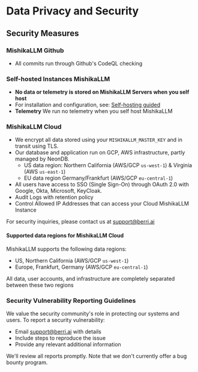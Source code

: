 # Data Privacy and Security

## Security Measures

### MishikaLLM Github

- All commits run through Github's CodeQL checking

### Self-hosted Instances MishikaLLM

- **No data or telemetry is stored on MishikaLLM Servers when you self host**
- For installation and configuration, see: [Self-hosting guided](https://docs.21t.cc/docs/proxy/deploy)
- **Telemetry** We run no telemetry when you self host MishikaLLM

### MishikaLLM Cloud

- We encrypt all data stored using your `MISHIKALLM_MASTER_KEY` and in transit using TLS.
- Our database and application run on GCP, AWS infrastructure, partly managed by NeonDB.
    - US data region: Northern California (AWS/GCP `us-west-1`) & Virginia (AWS `us-east-1`)
    - EU data region Germany/Frankfurt (AWS/GCP `eu-central-1`)
- All users have access to SSO (Single Sign-On) through OAuth 2.0 with Google, Okta, Microsoft, KeyCloak. 
- Audit Logs with retention policy
- Control Allowed IP Addresses that can access your Cloud MishikaLLM Instance

For security inquiries, please contact us at support@berri.ai

#### Supported data regions for MishikaLLM Cloud

MishikaLLM supports the following data regions:

- US, Northern California (AWS/GCP `us-west-1`)
- Europe, Frankfurt, Germany (AWS/GCP `eu-central-1`)

All data, user accounts, and infrastructure are completely separated between these two regions

### Security Vulnerability Reporting Guidelines

We value the security community's role in protecting our systems and users. To report a security vulnerability:

- Email support@berri.ai with details
- Include steps to reproduce the issue
- Provide any relevant additional information

We'll review all reports promptly. Note that we don't currently offer a bug bounty program.
